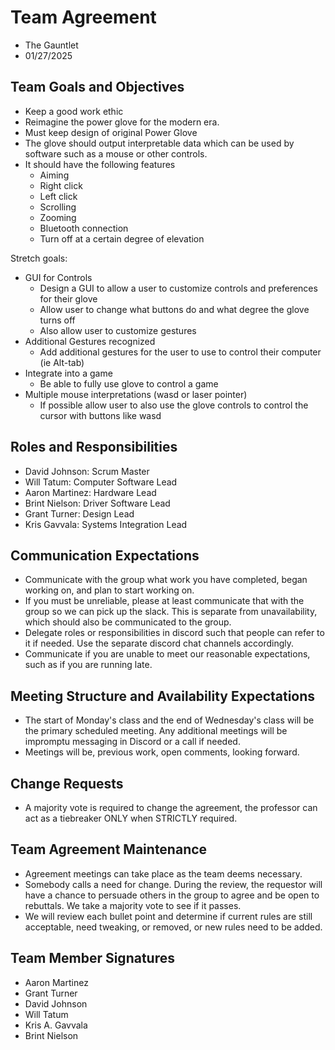 # Team Agreement

- The Gauntlet
- 01/27/2025

## Team Goals and Objectives

* Keep a good work ethic
* Reimagine the power glove for the modern era.
* Must keep design of original Power Glove
* The glove should output interpretable data which can be used by software such as a mouse or other controls.
* It should have the following features
    * Aiming
    * Right click
    * Left click
    * Scrolling
    * Zooming
    * Bluetooth connection
    * Turn off at a certain degree of elevation

Stretch goals:
* GUI for Controls
    * Design a GUI to allow a user to customize controls and preferences for their glove
    * Allow user to change what buttons do and what degree the glove turns off
    * Also allow user to customize gestures
* Additional Gestures recognized
    * Add additional gestures for the user to use to control their computer (ie Alt-tab)
* Integrate into a game
    * Be able to fully use glove to control a game
* Multiple mouse interpretations (wasd or laser pointer)
    * If possible allow user to also use the glove controls to control the cursor with buttons like wasd 

[^1]: **S**pecific, **M**easurable, **A**chievable, **R**elevant, **T**imeboxed

## Roles and Responsibilities

* David Johnson: Scrum Master
* Will Tatum: Computer Software Lead
* Aaron Martinez: Hardware Lead
* Brint Nielson: Driver Software Lead
* Grant Turner: Design Lead
* Kris Gavvala: Systems Integration Lead

## Communication Expectations

- Communicate with the group what work you have completed, began working on, and plan to start working on.
- If you must be unreliable, please at least communicate that with the group so we can pick up the slack. This is separate from unavailability, which should also be communicated to the group.
- Delegate roles or responsibilities in discord such that people can refer to it if needed.
  Use the separate discord chat channels accordingly.
- Communicate if you are unable to meet our reasonable expectations, such as if you are running late.

## Meeting Structure and Availability Expectations

- The start of Monday's class and the end of Wednesday's class will be the primary scheduled meeting. Any additional meetings will be impromptu messaging in Discord or a call if needed.
- Meetings will be, previous work, open comments, looking forward.

## Change Requests

- A majority vote is required to change the agreement, the professor can act as a tiebreaker ONLY when STRICTLY required.

## Team Agreement Maintenance

- Agreement meetings can take place as the team deems necessary.
- Somebody calls a need for change. During the review, the requestor will have a chance to persuade others in the group to agree and be open to rebuttals. We take a majority vote to see if it passes.
- We will review each bullet point and determine if current rules are still acceptable, need tweaking, or removed, or new rules need to be added.

## Team Member Signatures

* Aaron Martinez    
* Grant Turner
* David Johnson
* Will Tatum
* Kris A. Gavvala
* Brint Nielson


